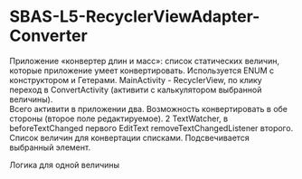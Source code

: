 # SBAS-L5-RecyclerViewAdapter-Converter
Приложение «конвертер длин и масс»: список статических величин, которые приложение умеет конвертировать.
Используется ENUM с конструктором и Гетерами.
MainActivity - RecyclerView, по клику переход в ConvertActivity (активити с калькулятором выбранной величины).  
Всего активити в приложении два.
Возможность конвертировать в обе стороны (второе поле редактируемое).
2 TextWatcher, в beforeTextChanged первого EditText removeTextChangedListener второго.
Список величин для конвертации списками. Подсвечивается выбранный элемент.

Логика для одной величины
